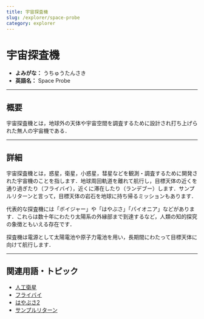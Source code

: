 ```yaml
---
title: 宇宙探査機
slug: /explorer/space-probe
category: explorer
---
```


# 宇宙探査機

- **よみがな：** うちゅうたんさき  
- **英語名：** Space Probe  

---

## 概要

宇宙探査機とは，地球外の天体や宇宙空間を調査するために設計され打ち上げられた無人の宇宙機である．

---

## 詳細

宇宙探査機とは，惑星，衛星，小惑星，彗星などを観測・調査するために開発された宇宙機のことを指します．地球周回軌道を離れて航行し，目標天体の近くを通り過ぎたり（フライバイ），近くに滞在したり（ランデブー）します．サンプルリターンと言って，目標天体の岩石を地球に持ち帰るミッションもあります．

代表的な探査機には「ボイジャー」や「はやぶさ」「パイオニア」などがあります．これらは数十年にわたり太陽系の外縁部まで到達するなど，人類の知的探究の象徴ともいえる存在です．

探査機は電源として太陽電池や原子力電池を用い，長期間にわたって目標天体に向けて航行します．

---

## 関連用語・トピック

- [人工衛星](/docs/satellite/satellite)
- [フライバイ](/docs/explorer/flyby)
- [はやぶさ2](/docs/explorer/hayabusa2)
- [サンプルリターン](/docs/explorer/sample-return)
